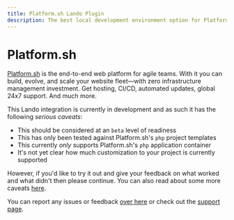 ```yaml
---
title: Platform.sh Lando Plugin
description: The best local development environment option for Platform.sh, the fastest way to build modern web apps.
---
```


# Platform.sh

[Platform.sh](https://platform.sh/) is the end-to-end web platform for agile teams. With it you can build, evolve, and scale your website fleet—with zero infrastructure management investment. Get hosting, CI/CD, automated updates, global 24x7 support. And much more.

This Lando integration is currently in development and as such it has the following _serious caveats_:

* This should be considered at an `beta` level of readiness
* This has only been tested against Platform.sh's `php` project templates
* This currently _only_ supports Platform.sh's `php` application container
* It's not yet clear how much customization to your project is currently supported

However, if you'd like to try it out and give your feedback on what worked and what didn't then please continue. You can also read about some more caveats [here](./caveats.md).

You can report any issues or feedback [over here](https://github.com/lando/platformsh/issues/new/choose) or check out the [support page](./support.md).
